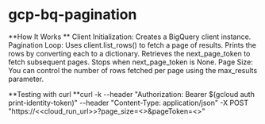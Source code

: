 # gcp-bq-pagination

**How It Works
**    Client Initialization: Creates a BigQuery client instance.
    Pagination Loop:
        Uses client.list_rows() to fetch a page of results.
        Prints the rows by converting each to a dictionary.
        Retrieves the next_page_token to fetch subsequent pages.
        Stops when next_page_token is None.
    Page Size: You can control the number of rows fetched per page using the max_results parameter.
    
**Testing with curl
**curl -k --header "Authorization: Bearer $(gcloud auth print-identity-token)" --header "Content-Type: application/json" -X POST "https://<<cloud_run_url>>?page_size=<<pagesize>>&pageToken=<<pageToken>>"
